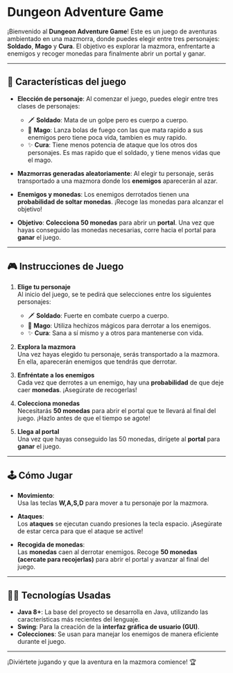 # Dungeon Adventure Game

¡Bienvenido al **Dungeon Adventure Game**! Este es un juego de aventuras ambientado en una mazmorra, donde puedes elegir entre tres personajes: **Soldado**, **Mago** y **Cura**. El objetivo es explorar la mazmora, enfrentarte a enemigos y recoger monedas para finalmente abrir un portal y ganar.

---

## 📜 **Características del juego**

- **Elección de personaje**: Al comenzar el juego, puedes elegir entre tres clases de personajes:
  - 🗡️ **Soldado**: Mata de un golpe pero es cuerpo a cuerpo.
  - 🔮 **Mago**: Lanza bolas de fuego con las que mata rapido a sus enemigos pero tiene poca vida, tambien es muy rapido.
  - ✨ **Cura**: Tiene menos potencia de ataque que los otros dos personajes. Es mas rapido que el soldado, y tiene menos vidas que el mago.
  
- **Mazmorras generadas aleatoriamente**: Al elegir tu personaje, serás transportado a una mazmora donde los **enemigos** aparecerán al azar.
  
- **Enemigos y monedas**: Los enemigos derrotados tienen una **probabilidad de soltar monedas**. ¡Recoge las monedas para alcanzar el objetivo!
  
- **Objetivo**: **Colecciona 50 monedas** para abrir un **portal**. Una vez que hayas conseguido las monedas necesarias, corre hacia el portal para **ganar** el juego.

-----------------------------------------------------------------------------------------------------------------------------------------------------------------------

## 🎮 **Instrucciones de Juego**

1. **Elige tu personaje**  
   Al inicio del juego, se te pedirá que selecciones entre los siguientes personajes:

   - 🗡️ **Soldado**: Fuerte en combate cuerpo a cuerpo.
   - 🔮 **Mago**: Utiliza hechizos mágicos para derrotar a los enemigos.
   - ✨ **Cura**: Sana a sí mismo y a otros para mantenerse con vida.

2. **Explora la mazmora**  
   Una vez hayas elegido tu personaje, serás transportado a la mazmora. En ella, aparecerán enemigos que tendrás que derrotar.

3. **Enfréntate a los enemigos**  
   Cada vez que derrotes a un enemigo, hay una **probabilidad** de que deje caer **monedas**. ¡Asegúrate de recogerlas!

4. **Colecciona monedas**  
   Necesitarás **50 monedas** para abrir el portal que te llevará al final del juego. ¡Hazlo antes de que el tiempo se agote!

5. **Llega al portal**  
   Una vez que hayas conseguido las 50 monedas, dirígete al **portal** para **ganar** el juego.

---

## 🕹️ **Cómo Jugar**

- **Movimiento**:  
  Usa las teclas **W,A,S,D** para mover a tu personaje por la mazmora.

- **Ataques**:  
  Los **ataques** se ejecutan cuando presiones la tecla espacio. ¡Asegúrate de estar cerca para que el ataque se active!

- **Recogida de monedas**:  
  Las **monedas** caen al derrotar enemigos. Recoge **50 monedas (acercate para recojerlas)** para abrir el portal y avanzar al final del juego.

---

## 🧑‍💻 **Tecnologías Usadas**

- **Java 8+**: La base del proyecto se desarrolla en Java, utilizando las características más recientes del lenguaje.
- **Swing**: Para la creación de la **interfaz gráfica de usuario (GUI)**.
- **Colecciones**: Se usan para manejar los enemigos de manera eficiente durante el juego.

---

¡Diviértete jugando y que la aventura en la mazmora comience! 🏆
